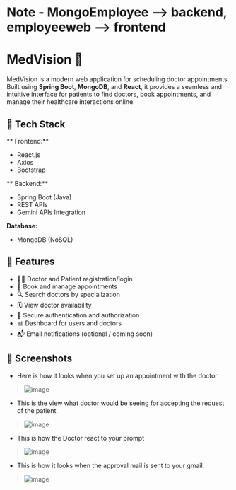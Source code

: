 # Note - MongoEmployee --> backend, employeeweb --> frontend

# MedVision 🏥
MedVision is a modern web application for scheduling doctor appointments. Built using **Spring Boot**, **MongoDB**, and **React**, it provides a seamless and intuitive interface for patients to find doctors, book appointments, and manage their healthcare interactions online.

## 🧰 Tech Stack

** Frontend:**
- React.js
- Axios
- Bootstrap 

** Backend:**
- Spring Boot (Java)
- REST APIs
- Gemini APIs Integration

**Database:**
- MongoDB (NoSQL) 

## 🚀 Features

- 👨‍⚕️ Doctor and Patient registration/login
- 📅 Book and manage appointments
- 🔍 Search doctors by specialization
- 🗓️ View doctor availability
- 🔐 Secure authentication and authorization
- 📊 Dashboard for users and doctors
- 📬 Email notifications (optional / coming soon)

## 📸 Screenshots
- Here is how it looks when you set up an appointment with the doctor
> ![image](https://github.com/user-attachments/assets/f77727eb-73e2-487c-a9a0-2b2d809d3fbc)

- This is the view what doctor would be seeing for accepting the request of the patient
> ![image](https://github.com/user-attachments/assets/789b5049-8066-489e-a7d5-bb672db8ccb3)
- This is how the Doctor react to your prompt
> ![image](https://github.com/user-attachments/assets/07bf8a64-8ec8-4b40-8f7a-4f7e7de5d5ef)
- This is how it looks when the approval mail is sent to your gmail.
> ![image](https://github.com/user-attachments/assets/b7f46015-7ed3-4cce-9fbd-95bb04bc43ef)

